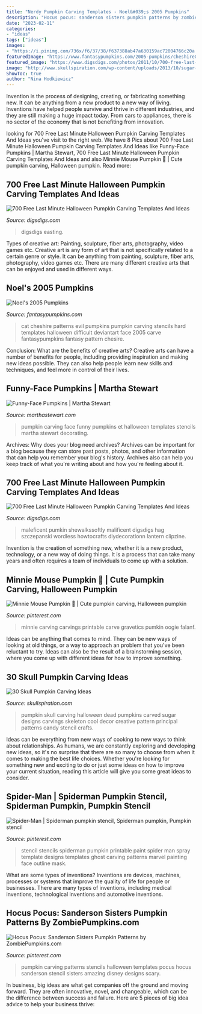 ```yaml
---
title: "Nerdy Pumpkin Carving Templates - Noel&#039;s 2005 Pumpkins"
description: "Hocus pocus: sanderson sisters pumpkin patterns by zombiepumpkins.com"
date: "2023-02-11"
categories:
- "ideas"
tags: ["ideas"]
images:
- "https://i.pinimg.com/736x/f6/37/38/f637388ab47a630159ac72004766c20a.jpg"
featuredImage: "https://www.fantasypumpkins.com/2005-pumpkins/cheshire01.jpg"
featured_image: "https://www.digsdigs.com/photos/2011/10/700-free-last-minute-halloween-pumpkin-carving-templates-and-ideas-15.jpg"
image: "http://www.skullspiration.com/wp-content/uploads/2013/10/sugar-skull-pumpkin.jpg"
ShowToc: true
author: "Nina Hodkiewicz"
---
```



Invention is the process of designing, creating, or fabricating something new. It can be anything from a new product to a new way of living. Inventions have helped people survive and thrive in different industries, and they are still making a huge impact today. From cars to appliances, there is no sector of the economy that is not benefiting from innovation.

	

		
looking for 700 Free Last Minute Halloween Pumpkin Carving Templates And Ideas you've visit to the right web. We have 8 Pics about 700 Free Last Minute Halloween Pumpkin Carving Templates And Ideas like Funny-Face Pumpkins | Martha Stewart, 700 Free Last Minute Halloween Pumpkin Carving Templates And Ideas and also Minnie Mouse Pumpkin 🎃 | Cute pumpkin carving, Halloween pumpkin. Read more:
		
    
## 700 Free Last Minute Halloween Pumpkin Carving Templates And Ideas

<img loading=lazy src="https://www.digsdigs.com/photos/2011/10/700-free-last-minute-halloween-pumpkin-carving-templates-and-ideas-13.jpg" onerror="this.onerror=null;this.src='https://tse3.mm.bing.net/th?id=OIP.yHMwvap5Ms9KrtwpRHqjwgHaLI&amp;pid=15.1';" alt="700 Free Last Minute Halloween Pumpkin Carving Templates And Ideas">

_Source: digsdigs.com_

>digsdigs easting. 

	

Types of creative art: Painting, sculpture, fiber arts, photography, video games etc.
Creative art is any form of art that is not specifically related to a certain genre or style. It can be anything from painting, sculpture, fiber arts, photography, video games etc. There are many different creative arts that can be enjoyed and used in different ways.

    
## Noel&#039;s 2005 Pumpkins

<img loading=lazy src="https://www.fantasypumpkins.com/2005-pumpkins/cheshire01.jpg" onerror="this.onerror=null;this.src='https://tse2.mm.bing.net/th?id=OIP.ccpe2idVdrsdT8jtaItYbwAAAA&amp;pid=15.1';" alt="Noel&#039;s 2005 Pumpkins">

_Source: fantasypumpkins.com_

>cat cheshire patterns evil pumpkins pumpkin carving stencils hard templates halloween difficult deviantart face 2005 carve fantasypumpkins fantasy pattern chesire. 

	

Conclusion: What are the benefits of creative arts?
Creative arts can have a number of benefits for people, including providing inspiration and making new ideas possible. They can also help people learn new skills and techniques, and feel more in control of their lives.

    
## Funny-Face Pumpkins | Martha Stewart

<img loading=lazy src="https://assets.marthastewart.com/styles/wmax-1500/d27/pumpkin-carving-1-mld108222/pumpkin-carving-1-mld108222_sq.jpg?itok=Mgv6P1A_" onerror="this.onerror=null;this.src='https://tse2.mm.bing.net/th?id=OIP.RLEPKZ4UjDIG1_Bb0zngwQHaHa&amp;pid=15.1';" alt="Funny-Face Pumpkins | Martha Stewart">

_Source: marthastewart.com_

>pumpkin carving face funny pumpkins et halloween templates stencils martha stewart decorating. 

	

Archives: Why does your blog need archives?
Archives can be important for a blog because they can store past posts, photos, and other information that can help you remember your blog's history. Archives also can help you keep track of what you're writing about and how you're feeling about it.

    
## 700 Free Last Minute Halloween Pumpkin Carving Templates And Ideas

<img loading=lazy src="https://www.digsdigs.com/photos/2011/10/700-free-last-minute-halloween-pumpkin-carving-templates-and-ideas-15.jpg" onerror="this.onerror=null;this.src='https://tse4.mm.bing.net/th?id=OIP.X6wiGPFOFBqPhIF4_3ibWwAAAA&amp;pid=15.1';" alt="700 Free Last Minute Halloween Pumpkin Carving Templates And Ideas">

_Source: digsdigs.com_

>maleficent pumkin shewalkssoftly malificent digsdigs hag szczepanski wordless howtocrafts diydecorationn lantern clipzine. 

	

Invention is the creation of something new, whether it is a new product, technology, or a new way of doing things. It is a process that can take many years and often requires a team of individuals to come up with a solution.

    
## Minnie Mouse Pumpkin 🎃 | Cute Pumpkin Carving, Halloween Pumpkin

<img loading=lazy src="https://i.pinimg.com/736x/71/69/d7/7169d74d61d72cec27f21f8741aff98b--minnie-mouse-pumpkin-pumpkins.jpg" onerror="this.onerror=null;this.src='https://tse4.mm.bing.net/th?id=OIP.pWh_yfj1NzfZGwZVc9c0rwHaJ3&amp;pid=15.1';" alt="Minnie Mouse Pumpkin 🎃 | Cute pumpkin carving, Halloween pumpkin">

_Source: pinterest.com_

>minnie carving carvings printable carve gravetics pumkin oogie falanf. 

	

Ideas can be anything that comes to mind. They can be new ways of looking at old things, or a way to approach an problem that you've been reluctant to try. Ideas can also be the result of a brainstorming session, where you come up with different ideas for how to improve something.

    
## 30 Skull Pumpkin Carving Ideas

<img loading=lazy src="http://www.skullspiration.com/wp-content/uploads/2013/10/sugar-skull-pumpkin.jpg" onerror="this.onerror=null;this.src='https://tse1.mm.bing.net/th?id=OIP.STubA5TN2bEj_o9ZIFzx4wHaGJ&amp;pid=15.1';" alt="30 Skull Pumpkin Carving Ideas">

_Source: skullspiration.com_

>pumpkin skull carving halloween dead pumpkins carved sugar designs carvings skeleton cool decor creative pattern principal patterns candy stencil crafts. 

	

Ideas can be everything from new ways of cooking to new ways to think about relationships. As humans, we are constantly exploring and developing new ideas, so it's no surprise that there are so many to choose from when it comes to making the best life choices. Whether you're looking for something new and exciting to do or just some ideas on how to improve your current situation, reading this article will give you some great ideas to consider.

    
## Spider-Man | Spiderman Pumpkin Stencil, Spiderman Pumpkin, Pumpkin Stencil

<img loading=lazy src="https://i.pinimg.com/736x/2e/e4/bf/2ee4bfcee7275bf1a5e4e158f3dcd5e2--spiderman-pumpkin-stencil-spider-man.jpg" onerror="this.onerror=null;this.src='https://tse3.mm.bing.net/th?id=OIP.ERijllMiTGZ9v2xHg7eE1AHaKC&amp;pid=15.1';" alt="Spider-Man | Spiderman pumpkin stencil, Spiderman pumpkin, Pumpkin stencil">

_Source: pinterest.com_

>stencil stencils spiderman pumpkin printable paint spider man spray template designs templates ghost carving patterns marvel painting face outline mask. 

	

What are some types of inventions?
Inventions are devices, machines, processes or systems that improve the quality of life for people or businesses. There are many types of inventions, including medical inventions, technological inventions and automotive inventions.

    
## Hocus Pocus: Sanderson Sisters Pumpkin Patterns By ZombiePumpkins.com

<img loading=lazy src="https://i.pinimg.com/736x/f6/37/38/f637388ab47a630159ac72004766c20a.jpg" onerror="this.onerror=null;this.src='https://tse3.mm.bing.net/th?id=OIP.MLzfmj0h6zY_C-iRS4KqugHaFj&amp;pid=15.1';" alt="Hocus Pocus: Sanderson Sisters Pumpkin Patterns by ZombiePumpkins.com">

_Source: pinterest.com_

>pumpkin carving patterns stencils halloween templates pocus hocus sanderson stencil sisters amazing disney designs scary. 

	

In business, big ideas are what get companies off the ground and moving forward. They are often innovative, novel, and changeable, which can be the difference between success and failure. Here are 5 pieces of big idea advice to help your business thrive:

